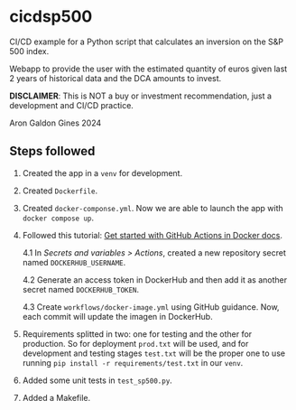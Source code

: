 # cicdsp500

CI/CD example for a Python script that calculates an inversion on the S&amp;P 500 index.

Webapp to provide the user with the estimated quantity of euros given last 2 years of historical data and the DCA amounts to invest.

**DISCLAIMER**:
This is NOT a buy or investment recommendation, just a development and CI/CD practice.

Aron Galdon Gines 2024

## Steps followed

1. Created the app in a `venv` for development.

2. Created `Dockerfile`.

3. Created `docker-componse.yml`. Now we are able to launch the app with `docker compose up`.

4. Followed this tutorial: [Get started with GitHub Actions in Docker docs](https://docs.docker.com/build/ci/github-actions/#get-started-with-github-actions).

    4.1 In *Secrets and variables > Actions*, created a new repository secret named `DOCKERHUB_USERNAME`.

    4.2 Generate an access token in DockerHub and then add it as another secret named `DOCKERHUB_TOKEN`.

    4.3 Create `workflows/docker-image.yml` using GitHub guidance. Now, each commit will update the imagen in DockerHub.

5. Requirements splitted in two: one for testing and the other for production. So for deployment `prod.txt` will be used, and for development and testing stages `test.txt` will be the proper one to use running `pip install -r requirements/test.txt` in our `venv`.

6. Added some unit tests in `test_sp500.py`.

7. Added a Makefile.
